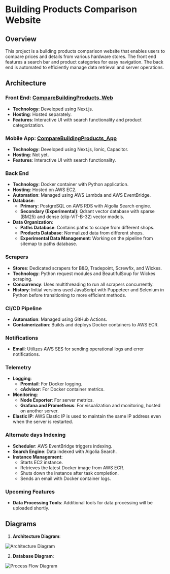 # Building Products Comparison Website

## Overview

This project is a building products comparison website that enables users to compare prices and details from various hardware stores. The front end features a search bar and product categories for easy navigation. The back end is automated to efficiently manage data retrieval and server operations.

## Architecture

### Front End: [CompareBuildingProducts_Web](https://github.com/wlodzimierrr/CompareBuildingProducts_Web)

- **Technology**: Developed using Next.js.
- **Hosting**: Hosted separately.
- **Features**: Interactive UI with search functionality and product categorization.
  
### Mobile App: [CompareBuildingProducts_App](https://github.com/wlodzimierrr/CompareBuildingProducts_App)
- **Technology**: Developed using Next.js, Ionic, Capacitor.
- **Hosting**: Not yet.
- **Features**: Interactive UI with search functionality.

### Back End

- **Technology**: Docker container with Python application.
- **Hosting**: Hosted on AWS EC2.
- **Automation**: Managed using AWS Lambda and AWS EventBridge.
- **Database**: 
  - **Primary**: PostgreSQL on AWS RDS with Algolia Search engine.
  - **Secondary (Experimental)**: Qdrant vector database with sparse (BM25) and dense (clip-ViT-B-32) vector models.
- **Data Organization**: 
  - **Paths Database**: Contains paths to scrape from different shops.
  - **Products Database**: Normalized data from different shops.
  - **Experimental Data Management**: Working on the pipeline from sitemap to paths database.

### Scrapers

- **Stores**: Dedicated scrapers for B&Q, Tradepoint, Screwfix, and Wickes.
- **Technology**: Python request modules and BeautifulSoup for Wickes scraping.
- **Concurrency**: Uses multithreading to run all scrapers concurrently.
- **History**: Initial versions used JavaScript with Puppeteer and Selenium in Python before transitioning to more efficient methods.

### CI/CD Pipeline

- **Automation**: Managed using GitHub Actions.
- **Containerization**: Builds and deploys Docker containers to AWS ECR.

### Notifications

- **Email**: Utilizes AWS SES for sending operational logs and error notifications.

### Telemetry

- **Logging**: 
  - **Promtail**: For Docker logging.
  - **cAdvisor**: For Docker container metrics.
- **Monitoring**: 
  - **Node Exporter**: For server metrics.
  - **Grafana and Prometheus**: For visualization and monitoring, hosted on another server.
- **Elastic IP**: AWS Elastic IP is used to maintain the same IP address even when the server is restarted.

### Alternate days Indexing

- **Scheduler**: AWS EventBridge triggers indexing.
- **Search Engine**: Data indexed with Algolia Search.
- **Instance Management**: 
  - Starts EC2 instance.
  - Retrieves the latest Docker image from AWS ECR.
  - Shuts down the instance after task completion.
  - Sends an email with Docker container logs.

### Upcoming Features

- **Data Processing Tools**: Additional tools for data processing will be uploaded shortly.

## Diagrams

1. **Architecture Diagram**:

![Architecture Diagram](https://github.com/wlodzimierrr/CompareBuildingProducts_Scrapers/assets/140817588/5fd24cca-643c-4d3e-bf1b-8dadd8a26d7b)

2. **Database Diagram**:

![Process Flow Diagram](https://github.com/wlodzimierrr/CompareBuildingProducts_Scrapers/assets/140817588/cab490aa-11db-455b-a338-6903b55765e2)

